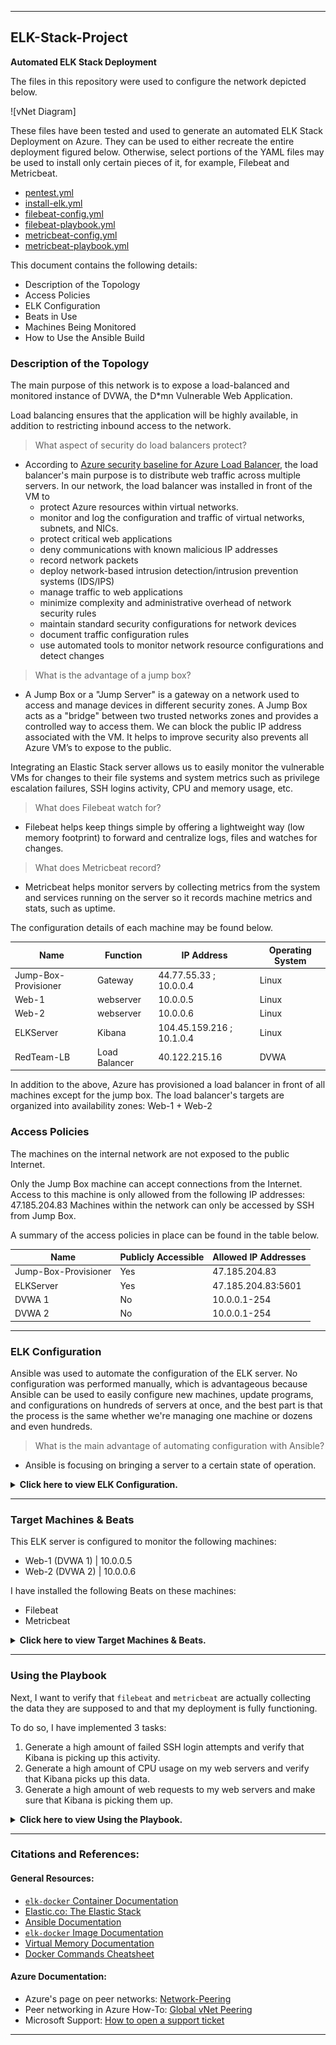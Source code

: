 

---

## ELK-Stack-Project
**Automated ELK Stack Deployment**
 
The files in this repository were used to configure the network depicted below.

![vNet Diagram]
 
These files have been tested and used to generate an automated ELK Stack Deployment on Azure. They can be used to either recreate the entire deployment figured below. Otherwise, select portions of the YAML files may be used to install only certain pieces of it, for example, Filebeat and Metricbeat.

  - [pentest.yml](https://github.com/wazzy88/Wshaikh/blob/a1bda298d92c82ecf7cc548282bc9bb43bc87656/Configuration%20Files/ansible_config.yml)
  - [install-elk.yml](https://github.com/wazzy88/Wshaikh/blob/a1bda298d92c82ecf7cc548282bc9bb43bc87656/Configuration%20Files/install-elk.yml)
  - [filebeat-config.yml](https://github.com/wazzy88/Wshaikh/blob/a1bda298d92c82ecf7cc548282bc9bb43bc87656/Configuration%20Files/filebeat-configuration.yml)
  - [filebeat-playbook.yml](https://github.com/wazzy88/Wshaikh/blob/a1bda298d92c82ecf7cc548282bc9bb43bc87656/Configuration%20Files/filebeat-playbook.yml)
  - [metricbeat-config.yml](https://github.com/wazzy88/Wshaikh/blob/a1bda298d92c82ecf7cc548282bc9bb43bc87656/Configuration%20Files/metricbeat-configuration.yml)
  - [metricbeat-playbook.yml](https://github.com/wazzy88/Wshaikh/blob/a1bda298d92c82ecf7cc548282bc9bb43bc87656/Configuration%20Files/metricbeat-playbook.yml)

 
This document contains the following details:
- Description of the Topology
- Access Policies
- ELK Configuration
- Beats in Use
- Machines Being Monitored
- How to Use the Ansible Build
 
### Description of the Topology

The main purpose of this network is to expose a load-balanced and monitored instance of DVWA, the D*mn Vulnerable Web Application.

Load balancing ensures that the application will be highly available, in addition to restricting inbound access to the network.

> What aspect of security do load balancers protect?
- According to [Azure security baseline for Azure Load Balancer](https://bit.ly/3AnSRPV), the load balancer's main purpose is to distribute web traffic across multiple servers. In our network, the load balancer was installed in front of the VM to 
   - protect Azure resources within virtual networks.
   - monitor and log the configuration and traffic of virtual networks, subnets, and NICs.
   - protect critical web applications
   - deny communications with known malicious IP addresses
   - record network packets
   - deploy network-based intrusion detection/intrusion prevention systems (IDS/IPS)
   - manage traffic to web applications
   - minimize complexity and administrative overhead of network security rules
   - maintain standard security configurations for network devices
   - document traffic configuration rules
   - use automated tools to monitor network resource configurations and detect changes


> What is the advantage of a jump box?
- A Jump Box or a "Jump Server" is a gateway on a network used to access and manage devices in different security zones. A Jump Box acts as a "bridge" between two trusted networks zones and provides a controlled way to access them. We can block the public IP address associated with the VM. It helps to improve security also prevents all Azure VM’s to expose to the public.

Integrating an Elastic Stack server allows us to easily monitor the vulnerable VMs for changes to their file systems and system metrics such as privilege escalation failures, SSH logins activity, CPU and memory usage, etc.

> What does Filebeat watch for?
- Filebeat helps keep things simple by offering a lightweight way (low memory footprint) to forward and centralize logs, files and watches for changes.

> What does Metricbeat record?
- Metricbeat helps monitor servers by collecting metrics from the system and services running on the server so it records machine metrics and stats, such as uptime.

The configuration details of each machine may be found below.
 
| Name     | Function | IP Address | Operating System |
|----------|----------|------------|------------------|
| Jump-Box-Provisioner | Gateway  | 44.77.55.33 ; 10.0.0.4   | Linux            |
| Web-1        |webserver    | 10.0.0.5     | Linux            |
| Web-2        |webserver    | 10.0.0.6     | Linux            |
| ELKServer    |Kibana       | 104.45.159.216 ; 10.1.0.4     | Linux            |
| RedTeam-LB|Load Balancer| 40.122.215.16| DVWA            |
 
In addition to the above, Azure has provisioned a load balancer in front of all machines except for the jump box. The load balancer's targets are organized into availability zones: Web-1 + Web-2


### Access Policies
 
The machines on the internal network are not exposed to the public Internet.
 
Only the Jump Box machine can accept connections from the Internet. Access to this machine is only allowed from the following IP addresses: 47.185.204.83 Machines within the network can only be accessed by SSH from Jump Box.
 
A summary of the access policies in place can be found in the table below.
 
| Name     | Publicly Accessible | Allowed IP Addresses |
|----------|---------------------|----------------------|
| Jump-Box-Provisioner | Yes                 | 47.185.204.83        |
| ELKServer      | Yes                  |  47.185.204.83:5601        |
| DVWA 1   | No                  |  10.0.0.1-254        |
| DVWA 2   | No                  |  10.0.0.1-254        |


 
---


### ELK Configuration
 
Ansible was used to automate the configuration of the ELK server. No configuration was performed manually, which is advantageous because Ansible can be used to easily configure new machines, update programs, and configurations on hundreds of servers at once, and the best part is that the process is the same whether we're managing one machine or dozens and even hundreds.

> What is the main advantage of automating configuration with Ansible?
- Ansible is focusing on bringing a server to a certain state of operation.

<details>
<summary> <b> Click here to view ELK Configuration. </b> </summary>

---
 
We will configure an ELK server within virtual network. Specifically,
 
- Deployed a new VM on our virtual network.
- Created an Ansible play to install and configure an ELK instance.
- Restricted access to the new server.

#### Deployed a new VM on our virtual network. 
 
1. Create a new vNet located in the same resource group we have been using. 
- Make sure this vNet is located in a new region and not the same region as our other VM's, which region we select is not important as long as it's a different US region than our other resources, we can also leave the rest of the settings at default.
- In this example, that the IP Addressing has automatically created a new network space of 10.1.0.0/16. If our network is different (10.2.0.0 or 10.3.0.0) it is ok as long as we accept the default settings. Azure automatically creates a network that will work.

![Create vNet](https://github.com/Diablo5G/ELK-Stack-Project/blob/main/Resources/Images/Create%20vNet.png)  

2. Create a Peer connection between our vNets. This will allow traffic to pass between our vNets and regions. This peer connection will make both a connection from our first vNet to our second vNet and a reverse connection from our second vNet back to our first vNet. This will allow traffic to pass in both directions.
- Navigate to `Virtual Network` in the Azure Portal.
- Select our new vNet to view it's details.
- Under `Settings` on the left side, select `Peerings`.
- Click the + Add button to create a new Peering.
- A unique name of the connection from our new vNet to our old vNet such as depicted example below.
- Choose our original RedTeam vNet in the dropdown labeled `Virtual Network`.
- Leave all other settings at their defaults.
 
![PeeringsELKtoRed](https://github.com/Diablo5G/ELK-Stack-Project/blob/main/Resources/Images/ELKtoRed.png) 
 
![PeeringsRedtoELK](https://github.com/Diablo5G/ELK-Stack-Project/blob/main/Resources/Images/RedtoELK.png)  

3. Create a new Ubuntu VM in our virtual network with the following configurations:
- The VM must have a public IP address.
- The VM must be added to the new region in which we created our new vNet. We want to make sure we select our new vNEt and allow a new basic Security Group to be created for this VM.
- The VM must use the same SSH keys as our WebserverVM's. This should be the ssh keys that were created on the Ansible container that's running on our jump box.
- After creating the new VM in Azure, verify that it works as expected by connecting via SSH from the Ansible container on our jump box VM.

   - ```bash
        ssh sysadmin@<jump-box-provisioner>
     ``` 
   - ```bash
        sudo docker container list -a
     ``` 
   - ```bash
        sudo docker start goofy_wright && sudo docker attach goofy_wright
     ``` 
 
![connect_on_newVM](https://github.com/Diablo5G/ELK-Stack-Project/blob/main/Resources/Images/connect_on_newVM.png)  
 
- Copy the SSH key from the Ansible container on our jump box:
   - RUN `cat id_rsa.pub` Configure a new VM using that SSH key.
 
![RSA](https://github.com/Diablo5G/ELK-Stack-Project/blob/main/Resources/Images/id_rsa.pub_on_newVM.png) 
 

#### Created an Ansible play to install and configure an ELK instance.

In this step, we have to:
- Add our new VM to the Ansible hosts file.
- Create a new Ansible playbook to use for our new ELK virtual machine.
- From our Ansible container, add the new VM to Ansible's hosts file.
   - RUN `nano /etc/ansible/hosts` and put our IP with `ansible_python_interpreter=/usr/bin/python3`

![hosts file editing](https://github.com/Diablo5G/ELK-Stack-Project/blob/main/Resources/Images/CatHosts.png)  

- In the below play, representing the header of the YAML file, I defined the title of my playbook based on the playbook's main goal by setting the keyword 'name:' to: "Configure Elk VM with Docker". Next, I defined the user account for the SSH connection, by setting the keyword 'remote_user:' to "sysadmin" then activated privilege escalation by setting the keyword 'become:' to "true". 
 
 The playbook implements the following tasks:

```yaml
---
- name: Configure Elk VM with Docker
  hosts: elk
  remote_user: sysadmin
  become: true
  tasks:
```
 
In this play, the ansible package manager module is tasked with installing docker.io. The keyword 'update_cache:' is set to "yes" to download package information from all configured sources and their dependencies prior to installing docker, it is necessary to successfully install docker in this case. Next the keyword 'state:' is set to "present" to verify that the package is installed.


```yaml
     # Use apt module
    - name: Install docker.io
      apt:
        update_cache: yes
        name: docker.io
        state: present
```

In this play, the ansible package manager module is tasked with installing  'pip3', a version of the 'pip installer' which is a standard package manager used to install and maintain packages for Python.
The keyword 'force_apt_get:' is set to "yes" to force usage of apt-get instead of aptitude. The keyword 'state:' is set to "present" to verify that the package is installed.

```yaml
      # Use apt module
    - name: Install pip3
      apt:
        force_apt_get: yes
        name: python3-pip
        state: present
```

In this play the pip installer is used to install docker and also verify afterwards that docker is installed ('state: present').

```yaml
      # Use pip module
    - name: Install Docker python module
      pip:
        name: docker
        state: present
```

In this play, the ansible sysctl module configures the target virtual machine (i.e., the Elk server VM) to use more memory. On newer version of Elasticsearch, the max virtual memory areas is likely to be too low by default (ie., 65530) and will result in the following error: "elasticsearch | max virtual memory areas vm.max_map_count [65530] likely too low, increase to at least [262144]", thus requiring the increase of vm.max_map_count to at least 262144 using the sysctl module (keyword 'value:' set to "262144"). The keyword 'state:' is set to "present" to verify that the change was applied. The sysctl command is used to modify Linux kernel variables at runtime, to apply the changes to the virtual memory variables, the new variables need to be reloaded so the keyword 'reload:' is set to "yes" (this is also necessary in case the VM has been restarted).

```yaml
      # Use sysctl module
    - name: Use more memory
      sysctl:
        name: vm.max_map_count
        value: "262144"
        state: present
        reload: yes
```

In this play, the ansible docker_container module is used to download and launch our Elk container. The container is pulled from the docker hub repository. The keyword 'image:' is set with the value "sebp/elk:761", "sebp" is the creator of the container (i.e., Sebastien Pujadas). "elk" is the container and "761" is the version of the container. The keyword 'state:' is set to "started" to start the container upon creation. The keyword 'restart_policy:' is set to "always" and will ensure that the container restarts if we restart our web vm. Without it, we will have to restart our container when we restart the machine.
The keyword 'published_ports:' is set with the 3 ports that are used by our Elastic stack configuration, i.e., "5601" is the port used by Kibana, "9200" is the port used by Elasticsearch for requests by default and "5400" is the default port Logstash listens on for incoming Beats connections (we will go over the Beats we installed in the following section "Target Machines & Beats").

```yaml
      # Use docker_container module
    - name: download and launch a docker elk container
      docker_container:
        name: elk
        image: sebp/elk:761
        state: started
        restart_policy: always
        published_ports:
          - 5601:5601
          - 9200:9200
          - 5044:5044
```

In this play, the ansible systemd module is used to start docker on boot, setting the keyword 'enabled:' to "yes".

```yaml
      # Use systemd module
    - name: Enable service docker on boot
      systemd:
        name: docker
        enabled: yes
```
![Install_elk_yml](https://github.com/Diablo5G/ELK-Stack-Project/blob/main/Resources/Images/Install_elk_yml.png)

Now we can start launching and exposing the container by run

```bash
ansible-playbook install-elk.yml
```

The following screenshot displays the result of running `install-elk.yml`

![Docker ELKResult output](https://github.com/Diablo5G/ELK-Stack-Project/blob/main/Resources/Images/Install_elk_result.png)

SSH to our container: ```ssh sysadmin@10.1.0.4``` and RUN ```sudo docker ps```

The following screenshot displays the result of running `docker ps` after successfully configuring the Elastic Stack instance.

![Docker InstallELK output](https://github.com/Diablo5G/ELK-Stack-Project/blob/main/Resources/Images/InstallELK.png)

Logging into the Elk server and manually launch the ELK container with: 

```bash
sudo docker start elk
```
then ```curl http://localhost:5601/app/kibana``` does return HTML.

The following screenshot displays the result of running `curl` after start ELK container

![Docker curl output](https://github.com/Diablo5G/ELK-Stack-Project/blob/main/Resources/Images/CurlResult.png)

#### Restricted access to the new server.
	
This step is to restrict access to the ELK VM using Azure's network security groups (NSGs). We need to add public IP address to a whitelist, just as we did when clearing access to jump box.

Go to Network Security Group to config our host IP to Kibana as follow

![Docker InboundSecRules output](https://github.com/Diablo5G/ELK-Stack-Project/blob/main/Resources/Images/Docker%20InboundSecRules%20output.png)

Then try to access web browser to http://<your.ELK-VM.External.IP>:5601/app/kibana 
 
![Access_Kibana](https://github.com/Diablo5G/ELK-Stack-Project/blob/main/Resources/Images/Access_Kibana.png)

</details>

---

### Target Machines & Beats
This ELK server is configured to monitor the following machines:

- Web-1 (DVWA 1) | 10.0.0.5
- Web-2 (DVWA 2) | 10.0.0.6

I have installed the following Beats on these machines:

- Filebeat
- Metricbeat

<details>
<summary> <b> Click here to view Target Machines & Beats. </b> </summary>

---

	
These Beats allow us to collect the following information from each machine:

`Filebeat`: Filebeat detects changes to the filesystem. I use it to collect system logs and more specifically, I use it to detect SSH login attempts and failed sudo escalations.

We will create a [filebeat-config.yml](https://github.com/Diablo5G/ELK-Stack-Project/blob/main/Ansible/filebeat-config.yml) and [metricbeat-config.yml](https://github.com/Diablo5G/ELK-Stack-Project/blob/main/Ansible/metricbeat-config.yml) configuration files, after which we will create the Ansible playbook files for both of them.

Once we have this file on our Ansible container, edit it as specified:
- The username is elastic and the password is changeme.
- Scroll to line #1106 and replace the IP address with the IP address of our ELK machine.
output.elasticsearch:
hosts: ["10.1.0.4:9200"]
username: "elastic"
password: "changeme"
- Scroll to line #1806 and replace the IP address with the IP address of our ELK machine.
	setup.kibana:
host: "10.1.0.4:5601"
- Save both files filebeat-config.yml and metricbeat-config.yml into `/etc/ansible/files/`

![files_FMconfig](https://github.com/Diablo5G/ELK-Stack-Project/blob/main/Resources/Images/files_FMconfig.png) 
 
 
Next, create a new playbook that installs Filebeat & Metricbeat, and then create a playbook file, `filebeat-playbook.yml` & `metricbeat-playbook.yml`

RUN `nano filebeat-playbook.yml` to enable the filebeat service on boot by Filebeat playbook template below:

```yaml
---
- name: Install and Launch Filebeat
  hosts: webservers
  become: yes
  tasks:
    # Use command module
  - name: Download filebeat .deb file
    command: curl -L -O https://artifacts.elastic.co/downloads/beats/filebeat/filebeat-7.4.0-amd64.deb
    # Use command module
  - name: Install filebeat .deb
    command: dpkg -i filebeat-7.4.0-amd64.deb
    # Use copy module
  - name: Drop in filebeat.yml
    copy:
      src: /etc/ansible/roles/install-filebeat/files/filebeat-config.yml
      dest: /etc/filebeat/filebeat.yml
    # Use command module
  - name: Enable and Configure System Module
    command: filebeat modules enable system
    # Use command module
  - name: Setup filebeat
    command: filebeat setup
    # Use command module
  - name: Start filebeat service
    command: service filebeat start
    # Use systemd module
  - name: Enable service filebeat on boot
    systemd:
      name: filebeat
      enabled: yes

```

![Filebeat_playbook](https://github.com/Diablo5G/ELK-Stack-Project/blob/main/Resources/Images/Filebeat_playbook.png) 
 
- RUN `ansible-playbook filebeat-playbook.yml`

![Filebeat_playbook_result](https://github.com/Diablo5G/ELK-Stack-Project/blob/main/Resources/Images/Filebeat_playbook_result.png)  

Verify that our playbook is completed by navigate back to the Filebeat installation page on the ELK server GUI

![Filebeat_playbook_verify](https://github.com/Diablo5G/ELK-Stack-Project/blob/main/Resources/Images/Filebeat_playbook_verify.png)
	
![Filebeat_playbook_verify1](https://github.com/Diablo5G/ELK-Stack-Project/blob/main/Resources/Images/Filebeat_playbook_verify1.png)
		
	
`Metricbeat`: Metricbeat detects changes in system metrics, such as CPU usage and memory usage.

RUN `nano metricbeat-playbook.yml` to enable the metricbeat service on boot by Metricbeat playbook template below:

```yaml
---
- name: Install and Launch Metricbeat
  hosts: webservers
  become: true
  tasks:
    # Use command module
  - name: Download metricbeat
    command: curl -L -O https://artifacts.elastic.co/downloads/beats/metricbeat/metricbeat-7.4.0-amd64.deb
    # Use command module
  - name: install metricbeat
    command: dpkg -i metricbeat-7.4.0-amd64.deb
    # Use copy module
  - name: drop in metricbeat config
    copy:
      src: /etc/ansible/roles/install-metricbeat/files/metricbeat-config.yml
      dest: /etc/metricbeat/metricbeat.yml
    # Use command module
  - name: enable and configure docker module for metric beat
    command: metricbeat modules enable docker
    # Use command module
  - name: setup metric beat
    command: metricbeat setup
    # Use command module
  - name: start metric beat
    command: service metricbeat start
    # Use systemd module
  - name: Enable service metricbeat on boot
    systemd:
      name: metricbeat
      enabled: yes
```

![Metricbeat_playbook](https://github.com/Diablo5G/ELK-Stack-Project/blob/main/Resources/Images/Metricbeat_playbook.png)  
 
- RUN `ansible-playbook metricbeat-playbook.yml`

![Metricbeat_playbook_result](https://github.com/Diablo5G/ELK-Stack-Project/blob/main/Resources/Images/Metricbeat_playbook_result.png)  

Verify that this playbook is completed by navigate back to the Filebeat installation page on the ELK server GUI

![Metricbeat_playbook_verify](https://github.com/Diablo5G/ELK-Stack-Project/blob/main/Resources/Images/Metricbeat_playbook_verify.png)

 
</details>

---
 
### Using the Playbook

Next, I want to verify that `filebeat` and `metricbeat` are actually collecting the data they are supposed to and that my deployment is fully functioning.

To do so, I have implemented 3 tasks:

1. Generate a high amount of failed SSH login attempts and verify that Kibana is picking up this activity.
2. Generate a high amount of CPU usage on my web servers and verify that Kibana picks up this data.
3. Generate a high amount of web requests to my web servers and make sure that Kibana is picking them up.
	
<details>
<summary> <b> Click here to view Using the Playbook. </b> </summary>

---


#### Generating a high amount of failed SSH login attempts:

To generate these attempts I intentionally tried to connect to my Web-1 web server from the Jump Box instead of connecting from my Ansible container in order to generate failed attempts (the server can't verify my private key outside of the container). All ELK Stack scripts refer to [Elk_Stack_scripts.sh](https://github.com/Diablo5G/ELK-Stack-Project/blob/main/Linux/Elk_Stack_scripts.sh)

To do so I used the following short script to automate 1000 failed SSH login attempts: 


```bash
for i in {1..1000}; do ssh Web_1@10.0.0.5; done
```

![ssh failed attempts](https://github.com/Diablo5G/ELK-Stack-Project/blob/main/Resources/Images/ssh%20failed%20attempts.png)


Next We check Kibana to see if the failed attempts were logged:


![filebeat failed ssh attempts](https://github.com/Diablo5G/ELK-Stack-Project/blob/main/Resources/Images/filebeat%20failed%20ssh%20attempts.png)

I can see that all the failed attempts were detected and sent to Kibana.

- Now Let's breakdown the syntax of my previous short script:

   - `for` begins the `for` loop.

   - `i in` creates a variable named `i` that will hold each number `in` our list.

   - `{1..1000}` creates a list of 1000 numbers, each of which will be given to our `i` variable.

   - `;` separates the portions of our `for` loop when written on one line.

   - `do` indicates the action taken by each loop.

   - `ssh sysadmin@10.0.0.5` is the command run by `do`.

   - `;` separates the portions of our for loop when it's written on one line.

   - `done` closes the `for` loop.

- Now I can run the same short script command with a few modifications, to test that `filebeat` is logging all failed attempts on all web servers where `filebeat` was deployed.

I want to run a command that will attempt to SSH into multiple web servers at the same time and continue forever until I stop it:

```bash
while true; do for i in {5..6}; do ssh Web_1@10.0.0.$i; done
```

- Now let's breakdown the syntax of my previous short script:

   - `while` begins the `while` loop.

   - `true` will always be equal to `true` so this loop will never stop, unless we force quit it.

   - `;` separates the portions of our `while` loop when it's written on one line.

   - `do` indicates the action taken by each loop.

   - `i in` creates a variable named `i` that will hold each number in our list.

   - `{5..6}` creates a list of numbers (5 and 6), each of which will be given to our `i` variable.

   - `ssh sysadmin@10.0.0.$i` is the command run by `do`. It is passing in the `$i` variable so the `wget` command will be run on each server, i.e., 10.0.0.5, 10.0.0.6 (Web-1, Web-2).


Next, I want to confirm that `metricbeat` is functioning. To do so I will run a linux stress test.


#### Generating a high amount of CPU usage on my web servers (Web-1, Web-2) and confirming that Kibana is collecting the data.


1. From my Jump Box, I start my Ansible container with the following command:

```bash
sudo docker start goofy_wright && sudo docker attach goofy_wright
```

2. Then, SSH from my Ansible container to Web-1.

```bash
ssh sysadmin@10.0.0.5
```

3. Install the `stress` module with the following command:

```bash
sudo apt install stress
```

4. Run the service with the following command and let the stress test run for a few minutes:

```bash
sudo stress --cpu 1
```

   - _Note: The stress program will run until we quit with Ctrl+C._
	
Next, view the Metrics page for that VM in Kibana and comparing 2 of web servers to see the differences in CPU usage, confirmed that `metricbeat` is capturing the increase in CPU usage due to our stress command:

![cpu stress test results](https://github.com/Diablo5G/ELK-Stack-Project/blob/main/Resources/Images/cpu%20stress%20test%20results.png)


Another view of the CPU usage metrics Kibana collected:

![cpu stress test results graph](https://github.com/Diablo5G/ELK-Stack-Project/blob/main/Resources/Images/cpu%20stress%20test%20results%20graph.png)


#### Generate a high amount of web requests to both web servers and make sure that Kibana is picking them up.

This time we will generate a high amount of web requests directed to one of my web servers. To do so, I will use `wget` to launch a DoS attack.

1. Log into my Jump Box Provisioner
	
   - ```bash
        ssh sysadmin@<jump-box-provisioner>
     ``` 

2. We need to add a new firewall rule to allow my Jump Box (10.0.0.4) to connect to my web servers over HTTP on port 80. To do so, I add a new Inbound Security Rule to Red-Team Network Security Group:

![jump to http to webservers](https://github.com/Diablo5G/ELK-Stack-Project/blob/main/Resources/Images/jump%20to%20http%20to%20webservers.png)


3. Run the following command to download the file `index.html` from Web-1 VM:

   - ```bash
        wget 10.0.0.5
     ```

Output of the command:

![index html download](https://github.com/Diablo5G/ELK-Stack-Project/blob/main/Resources/Images/index%20html%20download.png)


4. Confirm that the file has been downloaded with the `ls` command:


   - ```bash
        sysadmin@Jump-Box-Provisioner:~$ ls 
        index.html
     ```

5. Next, run the `wget` command in a loop to generate a very high number of web requests, I will use the `while` loop:

   - ```bash
        while true; do wget 10.0.0.5; done
     ```

The result is that the `Load`, `Memory Usage` and `Network Traffic` were hit as seen below:

![load increase DoS](https://github.com/Diablo5G/ELK-Stack-Project/blob/main/Resources/Images/load%20increase%20DoS.png)

After stopping the `wget` command, I can see that thousands of index.html files were created (as seen below).


![index html files](https://github.com/Diablo5G/ELK-Stack-Project/blob/main/Resources/Images/index%20html%20files.png)


I can use the following command to clean that up:

```bash
rm *
```

Now if we use `ls` again, the directory is a lot cleaner:


![directory cleanup](https://github.com/Diablo5G/ELK-Stack-Project/blob/main/Resources/Images/directory%20cleanup.png)


I can also avoid the creation of the `index.html` file by adding the flag `-O` to my command so that I can specify a destination file where all the `index.html` files will be concatenated and written to.

Since I don't want to save the `index.html` files, I will not write them to any output file but instead send them directly to a directory that doesn't save anything, i.e., `/dev/null`. 

I use the following command to do that:


```bash
while true; do wget 10.0.0.5 -O /dev/null; done
```

Now, if I want to perform the `wget` DoS request on all my web servers, I can use the previous command I used to generate failed SSH login attempts on all my web servers, but this time I will tweak the command to send `wget` requests to all webservers:

```bash
while true; do for i in {5..6}; do wget -O /dev/null 10.0.0.$i; done
```

Note that we need to press CTRL + C to stop the `wget` requests since I am using the `while` loop.


My Elastic Stack server is now functioning and correctly monitoring my load-balanced exposed DVWA web application.

</details>

---


### Citations and References:

#### General Resources:

- [`elk-docker` Container Documentation](https://elk-docker.readthedocs.io/)
- [Elastic.co: The Elastic Stack](https://www.elastic.co/elastic-stack)
- [Ansible Documentation](https://docs.ansible.com/ansible/latest/index.html)
- [`elk-docker` Image Documentation](https://elk-docker.readthedocs.io/#elasticsearch-logstash-kibana-elk-docker-image-documentation)
- [Virtual Memory Documentation](https://www.elastic.co/guide/en/elasticsearch/reference/5.0/vm-max-map-count.html#vm-max-map-count)
- [Docker Commands Cheatsheet](https://phoenixnap.com/kb/list-of-docker-commands-cheat-sheet)

#### Azure Documentation:

- Azure's page on peer networks: [Network-Peering](https://docs.microsoft.com/en-us/azure/virtual-network/virtual-network-peering-overview)
- Peer networking in Azure How-To: [Global vNet Peering](https://azure.microsoft.com/en-ca/blog/global-vnet-peering-now-generally-available/)
- Microsoft Support: [How to open a support ticket](https://docs.microsoft.com/en-us/azure/azure-portal/supportability/how-to-create-azure-support-request)

---
